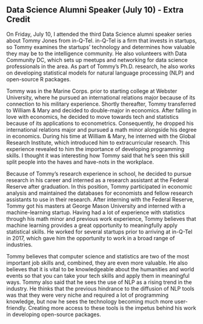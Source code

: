 ## Data Science Alumni Speaker (July 10) - Extra Credit
	
	
  On Friday, July 10, I attended the third Data Science alumni speaker series about Tommy Jones from in-Q-Tel.  in-Q-Tel is a firm that invests in startups, so Tommy examines the startups’ technology and determines how valuable they may be to the intelligence community.  He also volunteers with Data Community DC, which sets up meetups and networking for data science professionals in the area.  As part of Tommy’s Ph.D. research, he also works on developing statistical models for natural language processing (NLP) and open-source R packages.  
  
  Tommy was in the Marine Corps. prior to starting college at Webster University, where he pursued an international relations major because of its connection to his military experience.  Shortly thereafter, Tommy transferred to William & Mary and decided to double-major in economics.  After falling in love with economics, he decided to move towards tech and statistics because of its applications to econometrics.  Consequently, he dropped his international relations major and pursued a math minor alongside his degree in economics.  During his time at William & Mary, he interned with the Global Research Institute, which introduced him to extracurricular research.  This experience revealed to him the importance of developing programming skills.  I thought it was interesting how Tommy said that he’s seen this skill split people into the haves and have-nots in the workplace. 
  
  Because of Tommy’s research experience in school, he decided to pursue research in his career and interned as a research assistant at the Federal Reserve after graduation.  In this position, Tommy participated in economic analysis and maintained the databases for economists and fellow research assistants to use in their research.  After interning with the Federal Reserve, Tommy got his masters at George Mason University and interned with a machine-learning startup.  Having had a lot of experience with statistics through his math minor and previous work experience, Tommy believes that machine learning provides a great opportunity to meaningfully apply statistical skills.  He worked for several startups prior to arriving at in-Q-Tel in 2017, which gave him the opportunity to work in a broad range of industries.
	
  Tommy believes that computer science and statistics are two of the most important job skills and, combined, they are even more valuable.  He also believes that it is vital to be knowledgeable about the humanities and world events so that you can take your tech skills and apply them in meaningful ways.  Tommy also said that he sees the use of NLP as a rising trend in the industry.  He thinks that the previous hindrance to the diffusion of NLP tools was that they were very niche and required a lot of programming knowledge, but now he sees the technology becoming much more user-friendly.  Creating more access to these tools is the impetus behind his work in developing open-source packages. 
